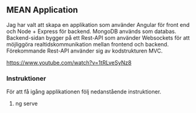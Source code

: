 ## MEAN Application

Jag har valt att skapa en applikation som använder Angular för front end och Node + Express för backend. MongoDB används som databas. Backend-sidan bygger på ett Rest-API som använder Websockets för att möjliggöra realtidskommunikation mellan frontend och backend. Förekommande Rest-API använder sig av kodstrukturen MVC.

https://www.youtube.com/watch?v=1tRLveSyNz8

### Instruktioner

För att få igång applikationen följ nedanstående instruktioner.

1. ng serve
